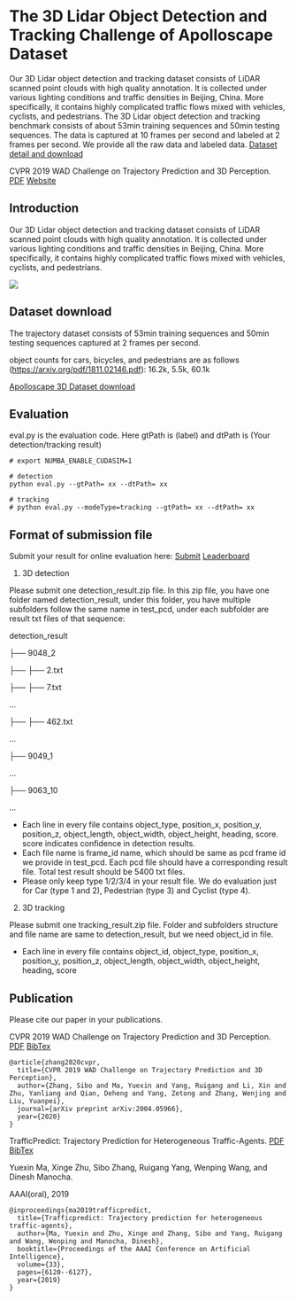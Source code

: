 # The 3D Lidar Object Detection and Tracking Challenge of Apolloscape Dataset
Our 3D Lidar object detection and tracking dataset consists of LiDAR scanned point clouds with high quality annotation. It is collected under various lighting conditions and traffic densities in Beijing, China. More specifically, it contains highly complicated traffic flows mixed with vehicles, cyclists, and pedestrians.
The 3D Lidar object detection and tracking benchmark consists of about 53min training sequences and 50min testing sequences. The data is captured at 10 frames per second and labeled at 2 frames per second. We provide all the raw data and labeled data. [Dataset detail and download](http://apolloscape.auto/tracking.html)

CVPR 2019 WAD Challenge on Trajectory Prediction and 3D Perception. [PDF](https://arxiv.org/pdf/2004.05966.pdf) [Website](http://wad.ai/2019/challenge.html)


## Introduction
Our 3D Lidar object detection and tracking dataset consists of LiDAR scanned point clouds with high quality annotation. It is collected under various lighting conditions and traffic densities in Beijing, China. More specifically, it contains highly complicated traffic flows mixed with vehicles, cyclists, and pedestrians.

![](../examples/3d-tracking.gif)


## Dataset download
The trajectory dataset consists of 53min training sequences and 50min testing sequences captured at 2 frames per second.

object counts for cars, bicycles, and pedestrians are as follows (https://arxiv.org/pdf/1811.02146.pdf): 
16.2k, 5.5k, 60.1k

[Apolloscape 3D Dataset download](http://apolloscape.auto/tracking.html)


## Evaluation
eval.py is the evaluation code. Here gtPath is (label) and dtPath is (Your detection/tracking result)

```
# export NUMBA_ENABLE_CUDASIM=1

# detection
python eval.py --gtPath= xx --dtPath= xx  

# tracking
# python eval.py --modeType=tracking --gtPath= xx --dtPath= xx
```

## Format of submission file
Submit your result for online evaluation here: [Submit](http://apolloscape.auto/submit.html)   [Leaderboard](http://apolloscape.auto/leader_board.html)

1) 3D detection

Please submit one detection_result.zip file. In this zip file, you have one folder named detection_result, under this folder, you have multiple subfolders follow the same name in test_pcd, under each subfolder are result txt files of that sequence:

detection_result

├── 9048_2

├── ├── 2.txt

├── ├── 7.txt

...

├── ├── 462.txt

...

├── 9049_1

...

├── 9063_10

...

- Each line in every file contains object_type, position_x, position_y, position_z, object_length, object_width, object_height, heading, score. score indicates confidence in detection results.
- Each file name is frame_id name, which should be same as pcd frame id we provide in test_pcd. Each pcd file should have a corresponding result file. Total test result should be 5400 txt files.
- Please only keep type 1/2/3/4 in your result file. We do evaluation just for Car (type 1 and 2), Pedestrian (type 3) and Cyclist (type 4).

2) 3D tracking

Please submit one tracking_result.zip file. Folder and subfolders structure and file name are same to detection_result, but we need object_id in file.
- Each line in every file contains object_id, object_type, position_x, position_y, position_z, object_length, object_width, object_height, heading, score


## Publication
Please cite our paper in your publications.

CVPR 2019 WAD Challenge on Trajectory Prediction and 3D Perception. [PDF](https://arxiv.org/pdf/2004.05966.pdf)
[BibTex](https://scholar.googleusercontent.com/scholar.bib?q=info:FM7KYweYqXIJ:scholar.google.com/&output=citation&scisdr=CgXjlNWZEK_chmykD1s:AAGBfm0AAAAAXpihF1tMiyTTew20m4a1LnPyWo9u5cbl&scisig=AAGBfm0AAAAAXpihF_RACGUoa0RN86NWhguFI1Z2YqmE&scisf=4&ct=citation&cd=-1&hl=en)

```
@article{zhang2020cvpr,
  title={CVPR 2019 WAD Challenge on Trajectory Prediction and 3D Perception},
  author={Zhang, Sibo and Ma, Yuexin and Yang, Ruigang and Li, Xin and Zhu, Yanliang and Qian, Deheng and Yang, Zetong and Zhang, Wenjing and Liu, Yuanpei},
  journal={arXiv preprint arXiv:2004.05966},
  year={2020}
}
```

TrafficPredict: Trajectory Prediction for Heterogeneous Traffic-Agents. [PDF](https://arxiv.org/abs/1811.02146)
[BibTex](https://ad-apolloscape.cdn.bcebos.com/TrafficPredict/trafficpredict_bibtex.txt)

Yuexin Ma, Xinge Zhu, Sibo Zhang, Ruigang Yang, Wenping Wang, and Dinesh Manocha.

AAAI(oral), 2019

```
@inproceedings{ma2019trafficpredict,
  title={Trafficpredict: Trajectory prediction for heterogeneous traffic-agents},
  author={Ma, Yuexin and Zhu, Xinge and Zhang, Sibo and Yang, Ruigang and Wang, Wenping and Manocha, Dinesh},
  booktitle={Proceedings of the AAAI Conference on Artificial Intelligence},
  volume={33},
  pages={6120--6127},
  year={2019}
}
```

